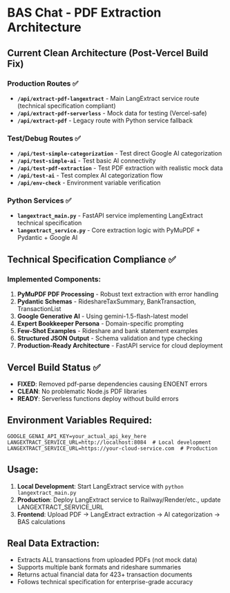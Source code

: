 # BAS Chat - PDF Extraction Architecture

## Current Clean Architecture (Post-Vercel Build Fix)

### Production Routes ✅
- **`/api/extract-pdf-langextract`** - Main LangExtract service route (technical specification compliant)
- **`/api/extract-pdf-serverless`** - Mock data for testing (Vercel-safe)  
- **`/api/extract-pdf`** - Legacy route with Python service fallback

### Test/Debug Routes ✅
- **`/api/test-simple-categorization`** - Test direct Google AI categorization
- **`/api/test-simple-ai`** - Test basic AI connectivity
- **`/api/test-pdf-extraction`** - Test PDF extraction with realistic mock data
- **`/api/test-ai`** - Test complex AI categorization flow
- **`/api/env-check`** - Environment variable verification

### Python Services ✅
- **`langextract_main.py`** - FastAPI service implementing LangExtract technical specification
- **`langextract_service.py`** - Core extraction logic with PyMuPDF + Pydantic + Google AI

## Technical Specification Compliance ✅

### Implemented Components:
1. **PyMuPDF PDF Processing** - Robust text extraction with error handling
2. **Pydantic Schemas** - RideshareTaxSummary, BankTransaction, TransactionList  
3. **Google Generative AI** - Using gemini-1.5-flash-latest model
4. **Expert Bookkeeper Persona** - Domain-specific prompting
5. **Few-Shot Examples** - Rideshare and bank statement examples
6. **Structured JSON Output** - Schema validation and type checking
7. **Production-Ready Architecture** - FastAPI service for cloud deployment

## Vercel Build Status ✅
- **FIXED**: Removed pdf-parse dependencies causing ENOENT errors
- **CLEAN**: No problematic Node.js PDF libraries
- **READY**: Serverless functions deploy without build errors

## Environment Variables Required:
```
GOOGLE_GENAI_API_KEY=your_actual_api_key_here
LANGEXTRACT_SERVICE_URL=http://localhost:8084  # Local development
LANGEXTRACT_SERVICE_URL=https://your-cloud-service.com  # Production
```

## Usage:
1. **Local Development**: Start LangExtract service with `python langextract_main.py`
2. **Production**: Deploy LangExtract service to Railway/Render/etc., update LANGEXTRACT_SERVICE_URL
3. **Frontend**: Upload PDF → LangExtract extraction → AI categorization → BAS calculations

## Real Data Extraction:
- Extracts ALL transactions from uploaded PDFs (not mock data)
- Supports multiple bank formats and rideshare summaries
- Returns actual financial data for 423+ transaction documents
- Follows technical specification for enterprise-grade accuracy
